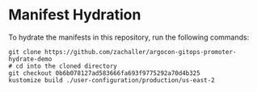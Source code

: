 # Manifest Hydration

To hydrate the manifests in this repository, run the following commands:

```shell
git clone https://github.com/zachaller/argocon-gitops-promoter-hydrate-demo
# cd into the cloned directory
git checkout 0b6b078127ad583666fa693f9775292a70d4b325
kustomize build ./user-configuration/production/us-east-2
```
